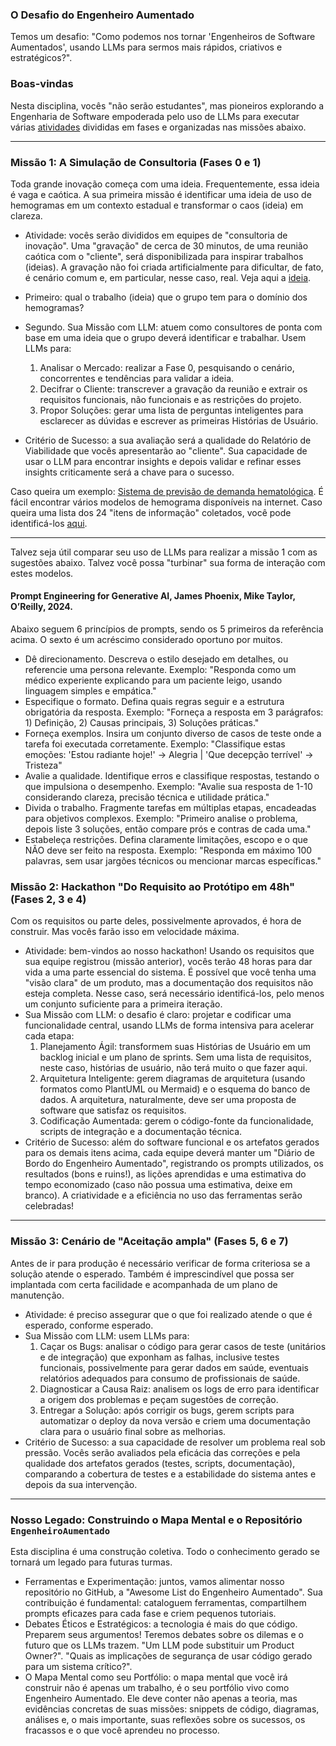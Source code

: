 ### O Desafio do Engenheiro Aumentado

Temos um desafio: "Como podemos nos tornar 'Engenheiros de Software Aumentados', usando LLMs para sermos mais rápidos, criativos e estratégicos?". 

### Boas-vindas

Nesta disciplina, vocês "não serão estudantes", mas pioneiros explorando a Engenharia de Software empoderada pelo uso de LLMs
para executar várias [atividades](possibilidades.md) divididas em fases e organizadas nas missões abaixo.

---

### Missão 1: A Simulação de Consultoria (Fases 0 e 1)

Toda grande inovação começa com uma ideia. Frequentemente, essa ideia é vaga e caótica. A sua primeira missão é identificar uma ideia de uso de hemogramas em um contexto estadual e transformar o caos (ideia) em clareza.

* Atividade: vocês serão divididos em equipes de "consultoria de inovação". Uma "gravação" de cerca de 30 minutos, de uma reunião caótica com o "cliente", será disponibilizada para inspirar trabalhos (ideias). A gravação não foi criada artificialmente para dificultar, de fato, é cenário comum e, em particular, nesse caso, real. Veja aqui a [ideia](ideia.md).

* Primeiro: qual o trabalho (ideia) que o grupo tem para o domínio dos hemogramas?

* Segundo. Sua Missão com LLM: atuem como consultores de ponta com base em uma ideia que o grupo deverá identificar e trabalhar. Usem LLMs para:
    1.  Analisar o Mercado: realizar a Fase 0, pesquisando o cenário, concorrentes e tendências para validar a ideia.
    2.  Decifrar o Cliente: transcrever a gravação da reunião e extrair os requisitos funcionais, não funcionais e as restrições do projeto.
    3.  Propor Soluções: gerar uma lista de perguntas inteligentes para esclarecer as dúvidas e escrever as primeiras Histórias de Usuário.

* Critério de Sucesso: a sua avaliação será a qualidade do Relatório de Viabilidade que vocês apresentarão ao "cliente". Sua capacidade de usar o LLM para encontrar insights e depois validar e refinar esses insights criticamente será a chave para o sucesso.

Caso queira um exemplo: [Sistema de previsão de demanda hematológica](./previsao-demanda-hematologia.md).
É fácil encontrar vários modelos de hemograma disponíveis na internet. Caso queira uma lista dos 24 "itens de informação" coletados,
você pode identificá-los [aqui](https://fhir.saude.go.gov.br/r4/exame/hemograma.html#exames-simples-todos-eles).

---
Talvez seja útil comparar seu uso de LLMs para realizar a missão 1 com as sugestões abaixo. Talvez você possa "turbinar"
sua forma de interação com estes modelos.

#### Prompt Engineering for Generative AI, James Phoenix, Mike Taylor, O’Reilly, 2024.

Abaixo seguem 6 princípios de prompts, sendo os 5 primeiros da referência acima. O sexto é um acréscimo considerado oportuno por muitos.

- Dê direcionamento. Descreva o estilo desejado em detalhes, ou referencie uma persona relevante. Exemplo: "Responda como um médico experiente explicando para um paciente leigo, usando linguagem simples e empática."
- Especifique o formato. Defina quais regras seguir e a estrutura obrigatória da resposta. Exemplo: "Forneça a resposta em 3 parágrafos: 1) Definição, 2) Causas principais, 3) Soluções práticas."
- Forneça exemplos. Insira um conjunto diverso de casos de teste onde a tarefa foi executada corretamente. Exemplo: "Classifique estas emoções: 'Estou radiante hoje!' → Alegria | 'Que decepção terrível' → Tristeza"
- Avalie a qualidade. Identifique erros e classifique respostas, testando o que impulsiona o desempenho. Exemplo: "Avalie sua resposta de 1-10 considerando clareza, precisão técnica e utilidade prática."
- Divida o trabalho. Fragmente tarefas em múltiplas etapas, encadeadas para objetivos complexos. Exemplo: "Primeiro analise o problema, depois liste 3 soluções, então compare prós e contras de cada uma."
- Estabeleça restrições. Defina claramente limitações, escopo e o que NÃO deve ser feito na resposta. Exemplo: "Responda em máximo 100 palavras, sem usar jargões técnicos ou mencionar marcas específicas."

### Missão 2: Hackathon "Do Requisito ao Protótipo em 48h" (Fases 2, 3 e 4)

Com os requisitos ou parte deles, possivelmente aprovados, é hora de construir. Mas vocês farão isso em velocidade máxima.

* Atividade: bem-vindos ao nosso hackathon! Usando os requisitos que sua equipe registrou (missão anterior), vocês terão 48 horas para dar vida a uma parte essencial do sistema. É possível que você tenha uma "visão clara" de um produto, mas a documentação dos requisitos não esteja completa. Nesse caso, será necessário identificá-los, pelo menos um conjunto suficiente para a primeira iteração.
* Sua Missão com LLM: o desafio é claro: projetar e codificar uma funcionalidade central, usando LLMs de forma intensiva para acelerar cada etapa:
    1.  Planejamento Ágil: transformem suas Histórias de Usuário em um backlog inicial e um plano de sprints. Sem uma lista de requisitos, neste caso, histórias de usuário, não terá muito o que fazer aqui.
    2.  Arquitetura Inteligente: gerem diagramas de arquitetura (usando formatos como PlantUML ou Mermaid) e o esquema do banco de dados. A arquitetura, naturalmente, deve ser uma proposta de software que satisfaz os requisitos. 
    3.  Codificação Aumentada: gerem o código-fonte da funcionalidade, scripts de integração e a documentação técnica.
* Critério de Sucesso: além do software funcional e os artefatos gerados para os demais itens acima, cada equipe deverá manter um "Diário de Bordo do Engenheiro Aumentado", registrando os prompts utilizados, os resultados (bons e ruins!), as lições aprendidas e uma estimativa do tempo economizado (caso não possua uma estimativa, deixe em branco). A criatividade e a eficiência no uso das ferramentas serão celebradas!

---

### Missão 3: Cenário de "Aceitação ampla" (Fases 5, 6 e 7)

Antes de ir para produção é necessário verificar de forma criteriosa se a solução atende o esperado.
Também é imprescindível que possa ser implantada com certa facilidade e acompanhada de um
plano de manutenção. 

* Atividade: é preciso assegurar que o que foi realizado atende o que é esperado, conforme esperado.
* Sua Missão com LLM: usem LLMs para:
    1.  Caçar os Bugs: analisar o código para gerar casos de teste (unitários e de integração) que exponham as falhas, inclusive testes funcionais, possivelmente para gerar dados em saúde, eventuais relatórios adequados para consumo de profissionais de saúde.
    2.  Diagnosticar a Causa Raiz: analisem os logs de erro para identificar a origem dos problemas e peçam sugestões de correção.
    3.  Entregar a Solução: após corrigir os bugs, gerem scripts para automatizar o deploy da nova versão e criem uma documentação clara para o usuário final sobre as melhorias.
* Critério de Sucesso: a sua capacidade de resolver um problema real sob pressão. Vocês serão avaliados pela eficácia das correções e pela qualidade dos artefatos gerados (testes, scripts, documentação), comparando a cobertura de testes e a estabilidade do sistema antes e depois da sua intervenção.

---

### Nosso Legado: Construindo o Mapa Mental e o Repositório `EngenheiroAumentado`

Esta disciplina é uma construção coletiva. Todo o conhecimento gerado se tornará um legado para futuras turmas.

* Ferramentas e Experimentação: juntos, vamos alimentar nosso repositório no GitHub, a "Awesome List do Engenheiro Aumentado". Sua contribuição é fundamental: cataloguem ferramentas, compartilhem prompts eficazes para cada fase e criem pequenos tutoriais.
* Debates Éticos e Estratégicos: a tecnologia é mais do que código. Preparem seus argumentos! Teremos debates sobre os dilemas e o futuro que os LLMs trazem. "Um LLM pode substituir um Product Owner?". "Quais as implicações de segurança de usar código gerado para um sistema crítico?".
* O Mapa Mental como seu Portfólio: o mapa mental que você irá construir não é apenas um trabalho, é o seu portfólio vivo como Engenheiro Aumentado. Ele deve conter não apenas a teoria, mas evidências concretas de suas missões: snippets de código, diagramas, análises e, o mais importante, suas reflexões sobre os sucessos, os fracassos e o que você aprendeu no processo.
